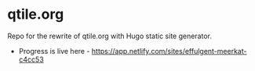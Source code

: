 # qtile.org
Repo for the rewrite of qtile.org with Hugo static site generator.

- Progress is live here - https://app.netlify.com/sites/effulgent-meerkat-c4cc53
